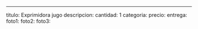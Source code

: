 ---
titulo: Exprimidora jugo
descripcion: 
cantidad: 1
categoria: 
precio: 
entrega: 
foto1: 
foto2: 
foto3: 
